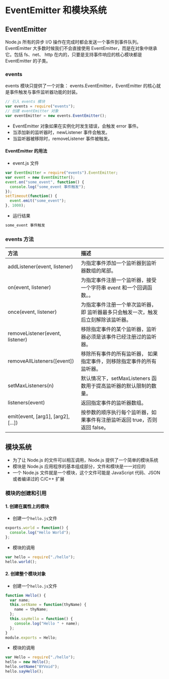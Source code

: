 # EventEmitter 和模块系统

## EventEmitter

Node.js 所有的异步 I/O 操作在完成时都会发送一个事件到事件队列。
EventEmitter 大多数时候我们不会直接使用 EventEmitter，而是在对象中继承它。包括 fs、net、 http 在内的，只要是支持事件响应的核心模块都是 EventEmitter 的子类。

### events

events 模块只提供了一个对象： events.EventEmitter，EventEmitter 的核心就是事件触发与事件监听器功能的封装。

```javascript
// 引入 events 模块
var events = require("events");
// 创建 eventEmitter 对象
var eventEmitter = new events.EventEmitter();
```

- EventEmitter 对象如果在实例化时发生错误，会触发 error 事件。
- 当添加新的监听器时，newListener 事件会触发。
- 当监听器被移除时，removeListener 事件被触发。

#### EventEmitter 的用法

- event.js 文件

```javascript
var EventEmitter = require("events").EventEmitter;
var event = new EventEmitter();
event.on("some_event", function() {
  console.log("some_event 事件触发");
});
setTimeout(function() {
  event.emit("some_event");
}, 1000);
```

- 运行结果

```javascript
some_event 事件触发
```

### events 方法

| 方法                               | 描述                                                                              |
| :--------------------------------- | :-------------------------------------------------------------------------------- |
| addListener(event, listener)       | 为指定事件添加一个监听器到监听器数组的尾部。                                      |
| on(event, listener)                | 为指定事件注册一个监听器，接受一个字符串 event 和一个回调函数。。                 |
| once(event, listener)              | 为指定事件注册一个单次监听器，即 监听器最多只会触发一次，触发后立刻解除该监听器。 |
| removeListener(event, listener)    | 移除指定事件的某个监听器，监听器必须是该事件已经注册过的监听器。                  |
| removeAllListeners([event])        | 移除所有事件的所有监听器， 如果指定事件，则移除指定事件的所有监听器。             |
| setMaxListeners(n)                 | 默认情况下，setMaxListeners 函数用于提高监听器的默认限制的数量。                  |
| listeners(event)                   | 返回指定事件的监听器数组。                                                        |
| emit(event, [arg1], [arg2], [...]) | 按参数的顺序执行每个监听器，如果事件有注册监听返回 true，否则返回 false。         |

## 模块系统

- 为了让 Node.js 的文件可以相互调用，Node.js 提供了一个简单的模块系统
- 模块是 Node.js 应用程序的基本组成部分，文件和模块是一一对应的
- 一个 Node.js 文件就是一个模块，这个文件可能是 JavaScript 代码、JSON 或者编译过的 C/C++ 扩展

### 模块的创建和引用

#### 1. 创建在属性上的模块

- 创建一个`hello.js`文件

```javascript
exports.world = function() {
  console.log("Hello World");
};
```

- 模块的调用

```javascript
var hello = require("./hello");
hello.world();
```

#### 2. 创建整个模块对象

- 创建一个`hello.js`文件

```javascript
function Hello() {
  var name;
  this.setName = function(thyName) {
    name = thyName;
  };
  this.sayHello = function() {
    console.log("Hello " + name);
  };
}
module.exports = Hello;
```

- 模块的调用

```javascript
var Hello = require("./hello");
hello = new Hello();
hello.setName("BYVoid");
hello.sayHello();
```
